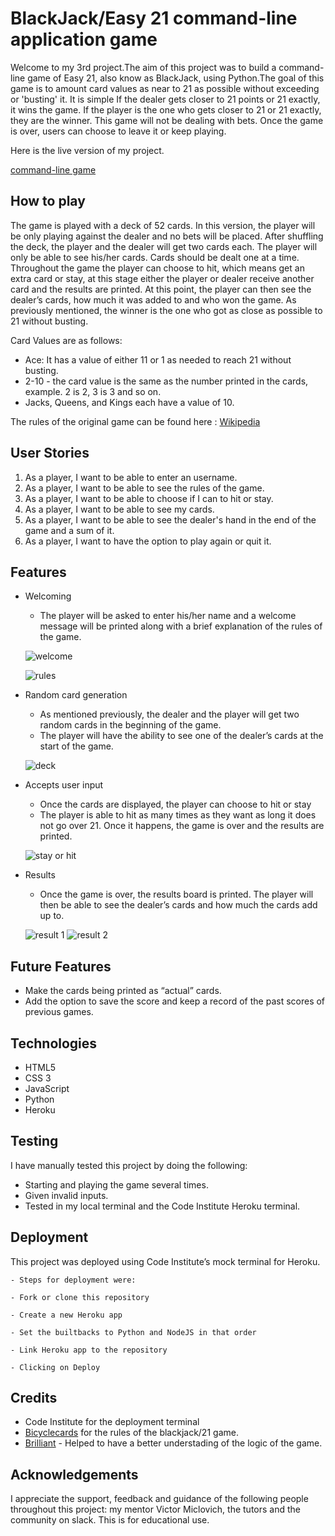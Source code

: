 # BlackJack/Easy 21 command-line application game

Welcome to my 3rd project.The aim of this project was to build a command-line game of Easy 21, also know as BlackJack, using Python.The goal of this game is to amount card values as near to 21 as possible without exceeding or 'busting' it. It is simple If the dealer gets closer to 21 points or 21 exactly, it wins the game. If the player is the one who gets closer to 21 or 21 exactly, they are the winner. This game will not be dealing with bets. 
Once the game is over, users can choose to leave it or keep playing. 

Here is the live version of my project.

 [command-line game](https://game-21.herokuapp.com/)

## How to play

The game is played with a deck of 52 cards. In this version, the player will be only playing against the dealer and no bets will be placed. 
After shuffling the deck, the player and the dealer will get two cards each. The player will only be able to see his/her cards. Cards should be dealt one at a time. Throughout the game the player can choose to hit, which means get an extra card or stay, at this stage either the player or dealer receive another card and the results are printed. At this point, the player can then see the dealer’s cards, how much it was added to and who won the game. As previously mentioned, the winner is the one who got as close as possible to 21 without busting.

Card Values are as follows:
- Ace: It has a value of either 11 or 1 as needed to reach 21 without busting. 
- 2-10 -  the card  value is the same as the number printed in the cards, example. 2 is 2, 3 is 3 and so on. 
- Jacks, Queens, and Kings each have a value of 10.

The rules of the original game can be found here : [Wikipedia](https://en.wikipedia.org/wiki/Blackjack) 

## User Stories
 1. As a player, I want to be able to enter an username.
 2. As a player, I want to be able to see the rules of the game.
 3. As a player, I want to be able to choose if I can to hit or stay.
 4. As a player, I want to be able to see my cards.
 5. As a player, I want to be able to see the dealer's hand in the end of the game and a sum of it.
 6. As a player, I want to have the option to play again or quit it. 

## Features

* Welcoming
    * The player will be asked to enter his/her name and a welcome message will be printed along with a brief explanation of the rules of the game.

     ![welcome](https://user-images.githubusercontent.com/65717229/137708506-54297d8f-0dc9-415a-a942-ca2e5a2cccc1.PNG) 

     ![rules](https://user-images.githubusercontent.com/65717229/137708727-b5602601-c924-4172-844b-e6edccf40f6f.PNG)

* Random card generation
    * As mentioned previously, the dealer and the player will get two random cards in the beginning of the game.
    * The player will have the ability to see one of the dealer’s cards at the start of the game. 

     ![deck](https://user-images.githubusercontent.com/65717229/137708802-cfacb2b3-8def-49f0-9caf-7d5d2931564f.PNG)

* Accepts user input
    * Once the cards are displayed, the player can choose to hit or stay
    * The player is able to hit as many times as they want as long it does not go over 21. Once it happens, the game is over and the results are printed. 

     ![stay or hit](https://user-images.githubusercontent.com/65717229/137708897-175c13bd-00d3-4533-950e-664459095a47.PNG)

* Results
    * Once the game is over, the results board is printed. The player will then be able to see the dealer’s cards and how much the cards add up to.

     ![result 1](https://user-images.githubusercontent.com/65717229/137708956-e1ce7235-9793-4569-8c74-2294f6afb20c.PNG)
     ![result 2](https://user-images.githubusercontent.com/65717229/137709053-3c8aac14-abf8-4b0e-abba-145c65ad1dc1.PNG)

## Future Features

 * Make the cards being printed as “actual” cards.
 * Add the option to save the score and keep a record of the past scores of previous games.
 

## Technologies

* HTML5
* CSS 3
* JavaScript
* Python
* Heroku

## Testing

I have manually tested this project by doing the following:

- Starting and playing the game several times. 
- Given invalid inputs.
- Tested in my local terminal and the Code Institute Heroku terminal.

## Deployment 

This project was deployed using Code Institute’s mock terminal for Heroku.

    - Steps for deployment were: 
    
    - Fork or clone this repository
    
    - Create a new Heroku app
    
    - Set the builtbacks to Python and NodeJS in that order
    
    - Link Heroku app to the repository
    
    - Clicking on Deploy


## Credits

* Code Institute for the deployment terminal
* [Bicyclecards](https://bicyclecards.com/how-to-play/blackjack/) for the rules of the blackjack/21 game.
* [Brilliant](https://brilliant.org/wiki/programming-blackjack/) - Helped to have a better understading of the logic of the game.


## Acknowledgements

I appreciate the support, feedback and guidance of the following people throughout this project: my mentor Victor Miclovich, the tutors and the community on slack.
This is for educational use.







